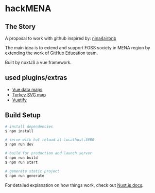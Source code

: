 # hackMENA

## The Story

A proposal to work with github inspired by: 
[nina4airbnb](https://www.nina4airbnb.com/)

The main idea is to extend and support FOSS society in MENA region by extending the work of GitHub Education team.

Built by nuxtJS a vue framework. 

## used plugins/extras 

- [Vue data maps](https://github.com/Seungwoo321/vue-datamaps)
- [Turkey SVG map](https://codepen.io/abdullahbey/pen/ZLvpRM?html-preprocessor=none)
- [Vuetify](https://vuetifyjs.com/)

## Build Setup

```bash
# install dependencies
$ npm install

# serve with hot reload at localhost:3000
$ npm run dev

# build for production and launch server
$ npm run build
$ npm run start

# generate static project
$ npm run generate
```

For detailed explanation on how things work, check out [Nuxt.js docs](https://nuxtjs.org).
